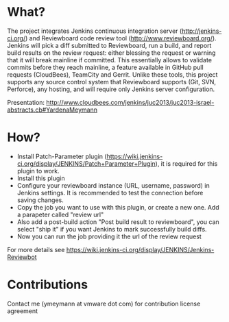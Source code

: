 What?
=====

The project integrates Jenkins continuous integration server (http://jenkins-ci.org/) and Reviewboard code review tool (http://www.reviewboard.org/). Jenkins will pick a diff submitted to Reviewboard, run a build, and report build results on the review request: either blessing the request or warning that it will break mainline if committed. This essentially allows to validate commits before they reach mainline, a feature available in GitHub pull requests (CloudBees), TeamCity and Gerrit. Unlike these tools, this project supports any source control system that Reviewboard supports (Git, SVN, Perforce), any hosting, and will require only Jenkins server configuration. 

Presentation: http://www.cloudbees.com/jenkins/juc2013/juc2013-israel-abstracts.cb#YardenaMeymann

How?
====

* Install Patch-Parameter plugin (https://wiki.jenkins-ci.org/display/JENKINS/Patch+Parameter+Plugin), it is required for this plugin to work.
* Install this plugin
* Configure your reviewboard instance (URL, username, password) in Jenkins settings. It is recommended to test the connection before saving changes.
* Copy the job you want to use with this plugin, or create a new one. Add a parapeter called "review url"
* Also add a post-build action "Post build result to reviewboard", you can select "ship it" if you want Jenkins to mark successfully build diffs. 
* Now you can run the job providing it the url of the review request

For more details see https://wiki.jenkins-ci.org/display/JENKINS/Jenkins-Reviewbot

Contributions
==============
Contact me (ymeymann at vmware dot com) for contribution license agreement

